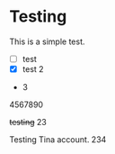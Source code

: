 # Testing

This is a simple test.

- [ ] test
- [x] test 2
- 3

4567890

~~testing~~ 23

Testing Tina account. 234